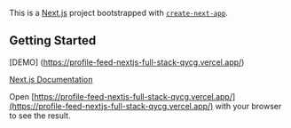 This is a [Next.js](https://nextjs.org/) project bootstrapped with [`create-next-app`](https://github.com/vercel/next.js/tree/canary/packages/create-next-app).

## Getting Started

[DEMO] (https://profile-feed-nextjs-full-stack-qycg.vercel.app/)

[Next.js Documentation](https://nextjs.org/docs)

Open [https://profile-feed-nextjs-full-stack-qycg.vercel.app/](https://profile-feed-nextjs-full-stack-qycg.vercel.app/) with your browser to see the result.